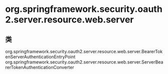 # org.springframework.security.oauth2.server.resource.web.server

## 类

org.springframework.security.oauth2.server.resource.web.server.BearerTokenServerAuthenticationEntryPoint
org.springframework.security.oauth2.server.resource.web.server.ServerBearerTokenAuthenticationConverter




